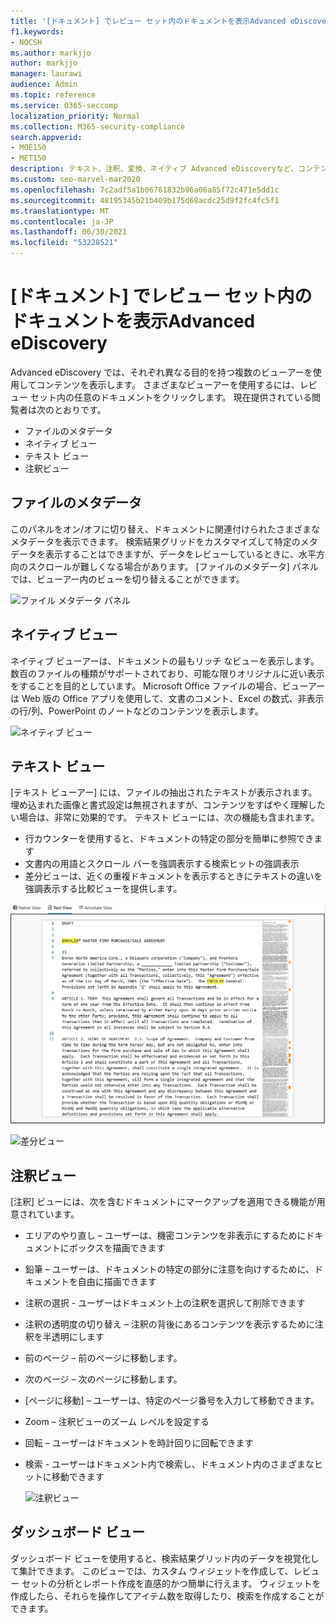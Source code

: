 ```yaml
---
title: '[ドキュメント] でレビュー セット内のドキュメントを表示Advanced eDiscovery'
f1.keywords:
- NOCSH
ms.author: markjjo
author: markjjo
manager: laurawi
audience: Admin
ms.topic: reference
ms.service: O365-seccomp
localization_priority: Normal
ms.collection: M365-security-compliance
search.appverid:
- MOE150
- MET150
description: テキスト、注釈、変換、ネイティブ Advanced eDiscoveryなど、コンテンツの表示方法を選択します。
ms.custom: seo-marvel-mar2020
ms.openlocfilehash: 7c2adf5a1b06761832b96a06a85f72c471e5dd1c
ms.sourcegitcommit: 48195345b21b409b175d68acdc25d9f2fc4fc5f1
ms.translationtype: MT
ms.contentlocale: ja-JP
ms.lasthandoff: 06/30/2021
ms.locfileid: "53228521"
---
```

# <a name="view-documents-in-a-review-set-in-advanced-ediscovery"></a>[ドキュメント] でレビュー セット内のドキュメントを表示Advanced eDiscovery

Advanced eDiscovery では、それぞれ異なる目的を持つ複数のビューアーを使用してコンテンツを表示します。 さまざまなビューアーを使用するには、レビュー セット内の任意のドキュメントをクリックします。 現在提供されている閲覧者は次のとおりです。

- ファイルのメタデータ
- ネイティブ ビュー
- テキスト ビュー
- 注釈ビュー

## <a name="file-metadata"></a>ファイルのメタデータ

このパネルをオン/オフに切り替え、ドキュメントに関連付けられたさまざまなメタデータを表示できます。 検索結果グリッドをカスタマイズして特定のメタデータを表示することはできますが、データをレビューしているときに、水平方向のスクロールが難しくなる場合があります。 [ファイルのメタデータ] パネルでは、ビューアー内のビューを切り替えることができます。

![ファイル メタデータ パネル
](../media/Reviewimage2.png)

## <a name="native-view"></a>ネイティブ ビュー

ネイティブ ビューアーは、ドキュメントの最もリッチ なビューを表示します。 数百のファイルの種類がサポートされており、可能な限りオリジナルに近い表示をすることを目的としています。 Microsoft Office ファイルの場合、ビューアーは Web 版の Office アプリを使用して、文書のコメント、Excel の数式、非表示の行/列、PowerPoint のノートなどのコンテンツを表示します。

![ネイティブ ビュー
](../media/Reviewimage3.png)

## <a name="text-view"></a>テキスト ビュー

[テキスト ビューアー] には、ファイルの抽出されたテキストが表示されます。 埋め込まれた画像と書式設定は無視されますが、コンテンツをすばやく理解したい場合は、非常に効果的です。 テキスト ビューには、次の機能も含まれます。

- 行カウンターを使用すると、ドキュメントの特定の部分を簡単に参照できます
- 文書内の用語とスクロール バーを強調表示する検索ヒットの強調表示
- 差分ビューは、近くの重複ドキュメントを表示するときにテキストの違いを強調表示する比較ビューを提供します。

![テキスト ビュー](../media/Reviewimage4.png)

![差分ビュー](../media/Reviewimage5.png)

## <a name="annotate-view"></a>注釈ビュー

[注釈] ビューには、次を含むドキュメントにマークアップを適用できる機能が用意されています。

- エリアのやり直し – ユーザーは、機密コンテンツを非表示にするためにドキュメントにボックスを描画できます
- 鉛筆 – ユーザーは、ドキュメントの特定の部分に注意を向けするために、ドキュメントを自由に描画できます
- 注釈の選択 - ユーザーはドキュメント上の注釈を選択して削除できます
- 注釈の透明度の切り替え – 注釈の背後にあるコンテンツを表示するために注釈を半透明にします
- 前のページ – 前のページに移動します。
- 次のページ – 次のページに移動します。
- [ページに移動] – ユーザーは、特定のページ番号を入力して移動できます。
- Zoom – 注釈ビューのズーム レベルを設定する
- 回転 – ユーザーはドキュメントを時計回りに回転できます
- 検索 - ユーザーはドキュメント内で検索し、ドキュメント内のさまざまなヒットに移動できます

  ![注釈ビュー](../media/Reviewimage1.png)

## <a name="dashboard-view"></a>ダッシュボード ビュー

ダッシュボード ビューを使用すると、検索結果グリッド内のデータを視覚化して集計できます。 このビューでは、カスタム ウィジェットを作成して、レビュー セットの分析とレポート作成を直感的かつ簡単に行えます。 ウィジェットを作成したら、それらを操作してアイテム数を取得したり、検索を作成することができます。
